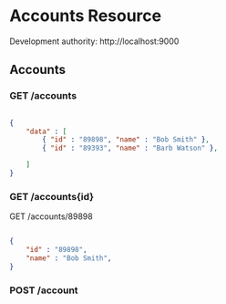 # Accounts Resource

Development authority: http://localhost:9000

## Accounts

### GET /accounts

```json

{
    "data" : [
        { "id" : "89898", "name" : "Bob Smith" },
        { "id" : "89393", "name" : "Barb Watson" },

    ]
}

```

### GET /accounts{id}

GET /accounts/89898

```json

{ 
    "id" : "89898",
    "name" : "Bob Smith",
}

```

### POST /account



